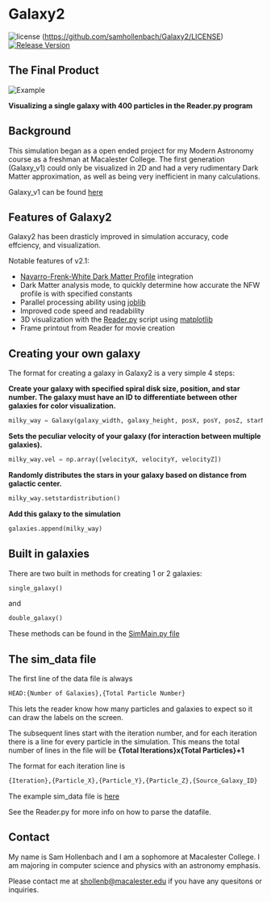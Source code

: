 # Galaxy2

![license](https://img.shields.io/badge/license-MIT-brightgreen.svg?style=flat)
(https://github.com/samhollenbach/Galaxy2/LICENSE)
[![Release Version](https://img.shields.io/badge/release-2.1-red.svg)](https://github.com/Tencent/mars/releases)

## The Final Product

![Example](resources/galaxy2.gif "Example Galaxy shown with the Reader.py with 400 particles")

**Visualizing a single galaxy with 400 particles in the Reader.py program** 

## Background

This simulation began as a open ended project for my Modern Astronomy course as a freshman at Macalester College. The first generation (Galaxy_v1) could only be visualized in 2D and had a very rudimentary Dark Matter approximation, as well as being very inefficient in many calculations. 

Galaxy_v1 can be found [here](https://github.com/samhollenbach/Galaxy)

## Features of Galaxy2

Galaxy2 has been drasticly improved in simulation accuracy, code effciency, and visualization.


Notable features of v2.1:

* [Navarro-Frenk-White Dark Matter Profile](https://arxiv.org/abs/astro-ph/9508025) integration
* Dark Matter analysis mode, to quickly determine how accurate the NFW profile is with specified constants
* Parallel processing ability using [joblib](https://pythonhosted.org/joblib/)
* Improved code speed and readability
* 3D visualization with the [Reader.py](Reader.py) script using [matplotlib](http://matplotlib.org/)
* Frame printout from Reader for movie creation

## Creating your own galaxy

The format for creating a galaxy in Galaxy2 is a very simple 4 steps:

**Create your galaxy with specified spiral disk size, position, and star number. The galaxy must have an ID to differentiate between other galaxies for color visualization.**
```python
milky_way = Galaxy(galaxy_width, galaxy_height, posX, posY, posZ, starNum, id)
```

**Sets the peculiar velocity of your galaxy (for interaction between multiple galaxies).**
```python
milky_way.vel = np.array([velocityX, velocityY, velocityZ])
```

**Randomly distributes the stars in your galaxy based on distance from galactic center.**
```python
milky_way.setstardistribution() 
```

**Add this galaxy to the simulation**
```python
galaxies.append(milky_way)
```

## Built in galaxies

There are two built in methods for creating 1 or 2 galaxies:
```python
single_galaxy()
```
and
```python
double_galaxy()
```
These methods can be found in the [SimMain.py file](SimMain.py)

## The sim_data file

The first line of the data file is always
```python
HEAD:{Number of Galaxies},{Total Particle Number}
```
This lets the reader know how many particles and galaxies to expect so it can draw the labels on the screen.


The subsequent lines start with the iteration number, and for each iteration there is a line for every particle in the simulation. This means the total number of lines in the file will be **{Total Iterations}x{Total Particles}+1**

The format for each iteration line is
```python
{Iteration},{Particle_X},{Particle_Y},{Particle_Z},{Source_Galaxy_ID}
```

The example sim_data file is [here](sim_data.txt)

See the Reader.py for more info on how to parse the datafile.


## Contact

My name is Sam Hollenbach and I am a sophomore at Macalester College. I am majoring in computer science and physics with an astronomy emphasis.

Please contact me at shollenb@macalester.edu if you have any quesitons or inquiries.
